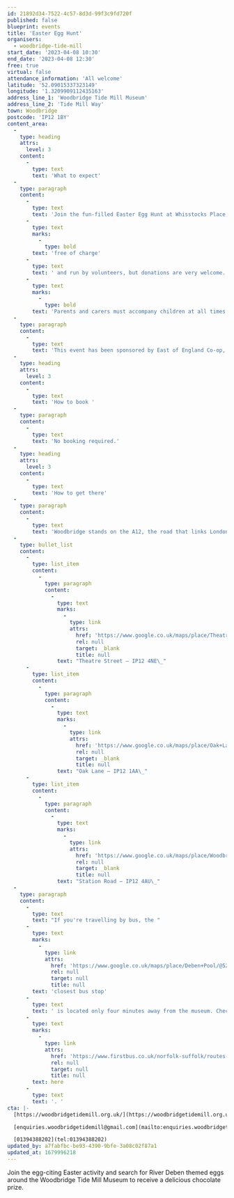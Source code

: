 ```yaml
---
id: 21892d34-7522-4c57-8d3d-99f3c9fd720f
published: false
blueprint: events
title: 'Easter Egg Hunt'
organisers:
  - woodbridge-tide-mill
start_date: '2023-04-08 10:30'
end_date: '2023-04-08 12:30'
free: true
virtual: false
attendance_information: 'All welcome'
latitude: '52.09015337323149'
longitude: '1.3209909112435163'
address_line_1: 'Woodbridge Tide Mill Museum'
address_line_2: 'Tide Mill Way'
town: Woodbridge
postcode: 'IP12 1BY'
content_area:
  -
    type: heading
    attrs:
      level: 3
    content:
      -
        type: text
        text: 'What to expect'
  -
    type: paragraph
    content:
      -
        type: text
        text: 'Join the fun-filled Easter Egg Hunt at Whisstocks Place, beginning at the Woodbridge Tide Mill Museum and including stops at The Longshed and Woodbridge Museum. Discover River Deben themed eggs hidden along the way, and collect them all to receive a delicious chocolate prize. This family-friendly event is '
      -
        type: text
        marks:
          -
            type: bold
        text: 'free of charge'
      -
        type: text
        text: ' and run by volunteers, but donations are very welcome. '
      -
        type: text
        marks:
          -
            type: bold
        text: 'Parents and carers must accompany children at all times. '
  -
    type: paragraph
    content:
      -
        type: text
        text: 'This event has been sponsored by East of England Co-op, The Longshed, Woodbridge Tide Mill Museum, and Woodbridge Museum.'
  -
    type: heading
    attrs:
      level: 3
    content:
      -
        type: text
        text: 'How to book '
  -
    type: paragraph
    content:
      -
        type: text
        text: 'No booking required.'
  -
    type: heading
    attrs:
      level: 3
    content:
      -
        type: text
        text: 'How to get there'
  -
    type: paragraph
    content:
      -
        type: text
        text: 'Woodbridge stands on the A12, the road that links London and Lowestoft and on the rail line that links Ipswich with Lowestoft. From either direction follow signs to Woodbridge and take any entrance into the town. The museum does not have its own car park but you can park at near by pay-and-display car parks:'
  -
    type: bullet_list
    content:
      -
        type: list_item
        content:
          -
            type: paragraph
            content:
              -
                type: text
                marks:
                  -
                    type: link
                    attrs:
                      href: 'https://www.google.co.uk/maps/place/Theatre+Street+Car+park/@52.0943181,1.3120324,19.29z/data=!4m15!1m8!3m7!1s0x47d99c80b7e1fc5f:0xf1d1007914c60816!2sTheatre+St,+Woodbridge+IP12+4NE!3b1!8m2!3d52.0945508!4d1.311837!16s%2Fg%2F1tffcg98!3m5!1s0x47d99dcbcf55670d:0x17b5b8f757423e7b!8m2!3d52.0943698!4d1.3117685!16s%2Fg%2F11r20j9nr3'
                      rel: null
                      target: _blank
                      title: null
                text: "Theatre Street – IP12 4NE\_"
      -
        type: list_item
        content:
          -
            type: paragraph
            content:
              -
                type: text
                marks:
                  -
                    type: link
                    attrs:
                      href: 'https://www.google.co.uk/maps/place/Oak+Lane+Car+Park/@52.0934123,1.3177521,19.45z/data=!4m15!1m8!3m7!1s0x47d99c840ba9a69f:0xc2ead610cfc2b3c5!2sOak+Ln,+Woodbridge!3b1!8m2!3d52.0934311!4d1.3180938!16s%2Fg%2F11b6_h6k4d!3m5!1s0x47d99c840b819357:0xa93d9e4428ee875d!8m2!3d52.0934875!4d1.3181289!16s%2Fg%2F11ddzpyrpg'
                      rel: null
                      target: _blank
                      title: null
                text: "Oak Lane – IP12 1AA\_"
      -
        type: list_item
        content:
          -
            type: paragraph
            content:
              -
                type: text
                marks:
                  -
                    type: link
                    attrs:
                      href: 'https://www.google.co.uk/maps/place/Woodbridge+Station+Car+Park/@52.0906731,1.3164005,17.83z/data=!4m15!1m8!3m7!1s0x47d99c866103a4ff:0x895b9c418b03d5a2!2sStation+Rd,+Woodbridge+IP12+4AU!3b1!8m2!3d52.0909572!4d1.3155459!16s%2Fg%2F1tcwv_9w!3m5!1s0x47d99df8022200f9:0x4f22e4b05503cea5!8m2!3d52.0907833!4d1.3171273!16s%2Fg%2F11p09mjwg3'
                      rel: null
                      target: _blank
                      title: null
                text: "Station Road – IP12 4AU\_"
  -
    type: paragraph
    content:
      -
        type: text
        text: "If you're travelling by bus, the "
      -
        type: text
        marks:
          -
            type: link
            attrs:
              href: 'https://www.google.co.uk/maps/place/Deben+Pool/@52.090816,1.3161533,19.98z/data=!4m6!3m5!1s0x47d99c8679352df3:0xbc4e8fc0a7a6182b!8m2!3d52.090717!4d1.316345!16s%2Fg%2F1q67b0bv3'
              rel: null
              target: null
              title: null
        text: 'closest bus stop'
      -
        type: text
        text: ' is located only four minutes away from the museum. Check the bus timetable '
      -
        type: text
        marks:
          -
            type: link
            attrs:
              href: 'https://www.firstbus.co.uk/norfolk-suffolk/routes-and-maps/route-maps?search=63'
              rel: null
              target: null
              title: null
        text: here
      -
        type: text
        text: '. '
cta: |-
  [https://woodbridgetidemill.org.uk/](https://woodbridgetidemill.org.uk/)

  [enquiries.woodbridgetidemill@gmail.com](mailto:enquiries.woodbridgetidemill@gmail.com)

  [01394388202](tel:01394388202)
updated_by: a7fabfbc-be93-4390-9bfe-3a08c02f87a1
updated_at: 1679996218
---
```

Join the egg-citing Easter activity and search for River Deben themed eggs around the Woodbridge Tide Mill Museum to receive a delicious chocolate prize.